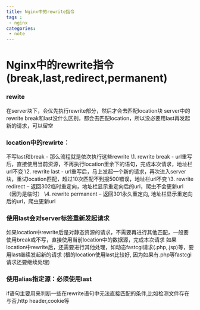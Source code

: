 ```yaml
---
title: Nginx中的rewrite指令
tags :
 - nginx
categories:
 - note 
---
```


# Nginx中的rewrite指令(break,last,redirect,permanent)

### rewite

在server块下，会优先执行rewrite部分，然后才会去匹配location块
server中的rewrite break和last没什么区别，都会去匹配location，所以没必要用last再发起新的请求，可以留空

### location中的rewirte：

不写last和break - 那么流程就是依次执行这些rewrite
\1. rewrite break - url重写后，直接使用当前资源，不再执行location里余下的语句，完成本次请求，地址栏url不变
\2. rewrite last - url重写后，马上发起一个新的请求，再次进入server块，重试location匹配，超过10次匹配不到报500错误，地址栏url不变
\3. rewrite redirect – 返回302临时重定向，地址栏显示重定向后的url，爬虫不会更新url（因为是临时）
\4. rewrite permanent – 返回301永久重定向, 地址栏显示重定向后的url，爬虫更新url

### 使用last会对server标签重新发起请求

如果location中rewrite后是对静态资源的请求，不需要再进行其他匹配，一般要使用break或不写，直接使用当前location中的数据源，完成本次请求
如果location中rewrite后，还需要进行其他处理，如动态fastcgi请求(.php,.jsp)等，要用last继续发起新的请求
(根的location使用last比较好, 因为如果有.php等fastcgi请求还要继续处理)

### 使用alias指定源：必须使用last

if语句主要用来判断一些在rewrite语句中无法直接匹配的条件,比如检测文件存在与否,http header,cookie等
